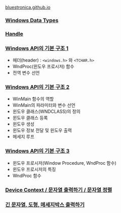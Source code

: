 [bluestronica.github.io](https://bluestronica.github.io/)

### [Windows Data Types](https://github.com/bluestronica/bluestronica.github.io/blob/main/WindowsAPI/Windows_Data_Types.md)

### [Handle](https://github.com/bluestronica/bluestronica.github.io/blob/main/WindowsAPI/Handle.md)

### [Windows API의 기본 구조 1](https://github.com/bluestronica/bluestronica.github.io/blob/main/WindowsAPI/Basic_Structures.md)
- 헤더(header) : `<windows.h>` 와 `<TCHAR.h>`
- WndProc(윈도우 프로시저) 함수
- 전역 변수 선언

### [Windows API의 기본 구조 2](https://github.com/bluestronica/bluestronica.github.io/blob/main/WindowsAPI/Basic_Structures2.md)
- WinMain 함수의 역할
- WinMain의 파라미터와 변수 선언
- 윈도우 클래스(WNDCLASS)의 정의
- 윈도우 클래스 등록
- 윈도우 생성
- 윈도우 정보 전달 및 윈도우 출력
- 메세지 루프

### [Windows API의 기본 구조 3](https://github.com/bluestronica/bluestronica.github.io/blob/main/WindowsAPI/Basic_Structures3.md)
- 윈도우 프로시저(Window Procedure, WndProc 함수)
- 윈도우 프로시저의 특징
- WndProc 함수

### [Device Context / 문자열 출력하기 / 문자열 정렬](https://github.com/bluestronica/bluestronica.github.io/blob/main/WindowsAPI/DC_String.md)

### [긴 문자열, 도형, 메세지박스 출력하기](https://github.com/bluestronica/bluestronica.github.io/blob/main/WindowsAPI/DrawText_GraphOut_MessageBox.md)

